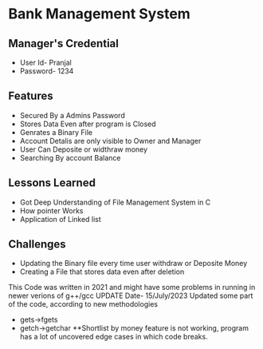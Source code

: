 #  Bank Management System

## Manager's Credential
 - User Id- Pranjal
 - Password- 1234
## Features

- Secured By a Admins Password
- Stores Data Even after program is Closed
- Genrates a Binary File 
- Account Detalis are only visible to Owner and Manager
- User Can Deposite or widthraw money
- Searching By account Balance


## Lessons Learned

- Got Deep Understanding of File Management System in C
- How pointer Works
- Application of Linked list

## Challenges

- Updating the Binary file every time user withdraw or Deposite Money
- Creating a File that stores data even after deletion 

This Code was written in 2021 and might have some problems in running in newer verions of g++/gcc
UPDATE Date- 15/July/2023 
Updated some part of the code, according to new methodologies
- gets->fgets
- getch->getchar
**Shortlist by money feature is not working, program has a lot of uncovered edge cases in which code breaks.

